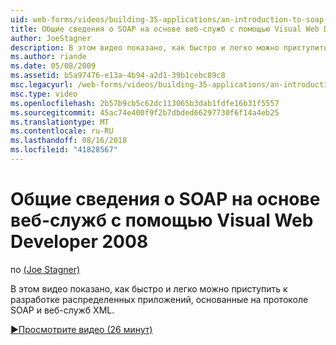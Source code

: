 ```yaml
---
uid: web-forms/videos/building-35-applications/an-introduction-to-soap-based-web-services-with-visual-web-developer-2008
title: Общие сведения о SOAP на основе веб-служб с помощью Visual Web Developer 2008 | Документация Майкрософт
author: JoeStagner
description: В этом видео показано, как быстро и легко можно приступить к разработке распределенных приложений, основанные на протоколе SOAP и веб-служб XML.
ms.author: riande
ms.date: 05/08/2009
ms.assetid: b5a97476-e13a-4b94-a2d1-39b1cebc89c8
msc.legacyurl: /web-forms/videos/building-35-applications/an-introduction-to-soap-based-web-services-with-visual-web-developer-2008
msc.type: video
ms.openlocfilehash: 2b57b9cb5c62dc113065b3dab1fdfe16b31f5557
ms.sourcegitcommit: 45ac74e400f9f2b7dbded66297730f6f14a4eb25
ms.translationtype: MT
ms.contentlocale: ru-RU
ms.lasthandoff: 08/16/2018
ms.locfileid: "41828567"
---
```

<a name="an-introduction-to-soap-based-web-services-with-visual-web-developer-2008"></a>Общие сведения о SOAP на основе веб-служб с помощью Visual Web Developer 2008
====================
по [(Joe Stagner)](https://github.com/JoeStagner)

В этом видео показано, как быстро и легко можно приступить к разработке распределенных приложений, основанные на протоколе SOAP и веб-служб XML.

[&#9654;Просмотрите видео (26 минут)](https://channel9.msdn.com/Blogs/ASP-NET-Site-Videos/an-introduction-to-soap-based-web-services-with-visual-web-developer-2008)
